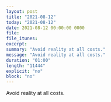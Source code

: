```yaml
---
layout: post
title: "2021-08-12"
today: "2021-08-12"
date: 2021-08-12 00:00:00 0000
file:
file_itunes:
excerpt:
summary: "Avoid reality at all costs."
message: "Avoid reality at all costs."
duration: "01:00"
length: "11444"
explicit: "no"
block: "no"
---
```

Avoid reality at all costs.

